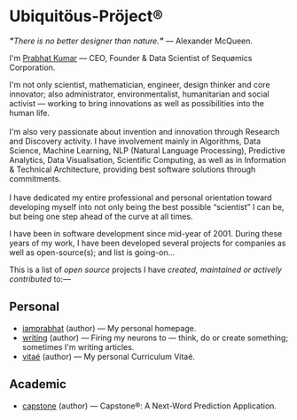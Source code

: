 # Ubiquitöus-Pröject®
<i><b>"</b>There is no better designer than nature.<b>"</b></i> — Alexander McQueen.

I'm [Prabhat Kumar](http://prabhatkumar.org/) — CEO, Founder & Data Scientist of Sequømics Corporation.

I'm not only scientist, mathematician, engineer, design thinker and core innovator; also administrator, environmentalist, humanitarian and social activist — working to bring innovations as well as possibilities into the human life.<br/><br/>I'm also very passionate about invention and innovation through Research and Discovery activity. I have involvement mainly in Algorithms, Data Science, Machine Learning, NLP (Natural Language Processing), Predictive Analytics, Data Visualisation, Scientific Computing, as well as in Information & Technical Architecture, providing best software solutions through commitments.<br/><br/>I have dedicated my entire professional and personal orientation toward developing myself into not only being the best possible “scientist” I can be, but being one step ahead of the curve at all times.

I have been in software development since mid-year of 2001. During these years of my work, I have been developed several projects for companies as well as open-source(s); and list is going-on...

This is a list of <i>open source</i> projects I have <i>created, maintained or actively contributed</i> to:—

## Personal
- [iamprabhat](https://github.com/iamprabhat/iamprabhat) (author) — My personal homepage.
- [writing](https://github.com/iamprabhat/Writing) (author) — Firing my neurons to — think, do or create something; sometimes I'm writing articles.
- [vitaé](https://github.com/iamprabhat/Vitae) (author) — My personal Curriculum Vitaé.

## Academic
- [capstone](https://github.com/iamprabhat/Capstone) (author) — Capstone®: A Next-Word Prediction Application.
